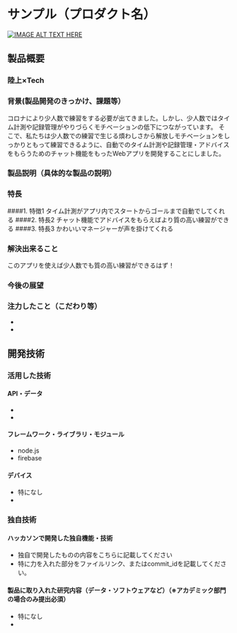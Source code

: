 # サンプル（プロダクト名）

[![IMAGE ALT TEXT HERE](https://jphacks.com/wp-content/uploads/2020/09/JPHACKS2020_ogp.jpg)](https://www.youtube.com/watch?v=G5rULR53uMk)

## 製品概要
### 陸上×Tech
### 背景(製品開発のきっかけ、課題等）
コロナにより少人数で練習をする必要が出てきました。しかし、少人数ではタイム計測や記録管理がやりづらくモチベーションの低下につながっています。
そこで、私たちは少人数での練習で生じる煩わしさから解放しモチベーションをしっかりともって練習できるように、自動でのタイム計測や記録管理・アドバイスをもらうためのチャット機能をもったWebアプリを開発することにしました。
### 製品説明（具体的な製品の説明）
### 特長
####1. 特徴1
タイム計測がアプリ内でスタートからゴールまで自動でしてくれる
####2. 特長2
チャット機能でアドバイスをもらえばより質の高い練習ができる
####3. 特長3
かわいいマネージャーが声を掛けてくれる
### 解決出来ること
このアプリを使えば少人数でも質の高い練習ができるはず！
### 今後の展望
### 注力したこと（こだわり等）
* 
* 

## 開発技術
### 活用した技術
#### API・データ
* 
* 

#### フレームワーク・ライブラリ・モジュール
* node.js
* firebase

#### デバイス
* 特になし
* 

### 独自技術
#### ハッカソンで開発した独自機能・技術
* 独自で開発したものの内容をこちらに記載してください
* 特に力を入れた部分をファイルリンク、またはcommit_idを記載してください。

#### 製品に取り入れた研究内容（データ・ソフトウェアなど）（※アカデミック部門の場合のみ提出必須）
* 特になし
* 
